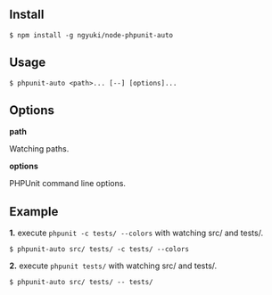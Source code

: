 
## Install

```console
$ npm install -g ngyuki/node-phpunit-auto
```

## Usage

```console
$ phpunit-auto <path>... [--] [options]...
```

## Options

**path**

Watching paths.

**options**

PHPUnit command line options.

## Example

**1.** execute `phpunit -c tests/ --colors` with watching src/ and tests/.

```console
$ phpunit-auto src/ tests/ -c tests/ --colors
```

**2.** execute `phpunit tests/` with watching src/ and tests/.

```console
$ phpunit-auto src/ tests/ -- tests/
```
